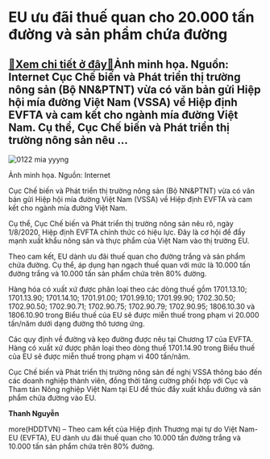 EU ưu đãi thuế quan cho 20.000 tấn đường và sản phẩm chứa đường
===============================================================

[:gift:Xem chi tiết ở đây:gift:](https://hddtvn.com/eu-uu-dai-thue-quan-cho-20-000-tan-duong-va-san-pham-chua-duong/)Ảnh minh họa. Nguồn: Internet Cục Chế biến và Phát triển thị trường nông sản (Bộ NN&PTNT) vừa có văn bản gửi Hiệp hội mía đường Việt Nam (VSSA) về Hiệp định EVFTA và cam kết cho ngành mía đường Việt Nam. Cụ thể, Cục Chế biến và Phát triển thị trường nông sản nêu …
------------------------------------------------------------------------------------------------------------------------------------------------------------------------------------------------------------------------------------------------------------------------





![0122 mia yyyng](https://haiquanonline.com.vn/stores/news_dataimages/thanhnt/092020/24/09/in_article/0122_mia_YYYng.jpg?rt=20200924091518 "undefined")


Ảnh minh họa. Nguồn: Internet



Cục Chế biến và Phát triển thị trường nông sản (Bộ NN&PTNT) vừa có văn bản gửi Hiệp hội mía đường Việt Nam (VSSA) về Hiệp định EVFTA và cam kết cho ngành mía đường Việt Nam.


Cụ thể, Cục Chế biến và Phát triển thị trường nông sản nêu rõ, ngày 1/8/2020, Hiệp định EVFTA chính thức có hiệu lực. Đây là cơ hội để đẩy mạnh xuất khẩu nông sản và thực phẩm của Việt Nam vào thị trường EU.


Theo cam kết, EU dành ưu đãi thuế quan cho đường trắng và sản phẩm chứa đường. Cụ thể, áp dụng hạn ngạch thuế quan với mức là 10.000 tấn đường trắng và 10.000 tấn sản phẩm chứa trên 80% đường.


Hàng hóa có xuất xứ được phân loại theo các dòng thuế gồm 1701.13.10; 1701.13.90; 1701.14.10; 1701.91.00; 1701.99.10; 1701.99.90; 1702.30.50; 1702.90.50; 1702.90.71; 1702.90.75; 1702.90.79; 1702.90.95; 1806.10.30 và 1806.10.90 trong Biểu thuế của EU sẽ được miễn thuế trong phạm vi 20.000 tấn/năm dưới dạng đường thô tương ứng.


Các quy định về đường và kẹo đường được nêu tại Chương 17 của EVFTA. Hàng có xuất xứ được phân loại theo dòng thuế 1701.14.90 trong Biểu thuế của EU sẽ được miễn thuế trong phạm vi 400 tấn/năm.


Cục Chế biến và Phát triển thị trường nông sản đề nghị VSSA thông báo đến các doanh nghiệp thành viên, đồng thời tăng cường phối hợp với Cục và Tham tán Nông nghiệp Việt Nam tại EU để thúc đẩy xuất khẩu đường và sản phẩm chứa đường vào EU.




**Thanh Nguyễn**



more(HDDTVN) – Theo cam kết của Hiệp định Thương mại tự do Việt Nam-EU (EVFTA), EU dành ưu đãi thuế quan cho 10.000 tấn đường trắng và 10.000 tấn sản phẩm chứa trên 80% đường.

